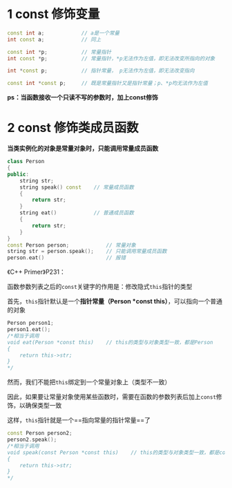 # 1 const 修饰变量

```c++
const int a;			// a是一个常量
int const a;			// 同上

const int *p;			// 常量指针
int const *p;			// 常量指针，*p无法作为左值，即无法改变所指向的对象

int *const p;			// 指针常量， p无法作为左值，即无法改变指向

const int *const p;		// 既是常量指针又是指针常量；p、*p均无法作为左值
```

**ps：当函数接收一个只读不写的参数时，加上const修饰**



# 2 const 修饰类成员函数

**当类实例化的对象是常量对象时，只能调用常量成员函数**

```c++
class Person
{
public:
    string str;
	string speak() const 	// 常量成员函数
    {
        return str;
    }
    string eat()			// 普通成员函数
    {
        return str;
    }
}
const Person person;			// 常量对象
string str = person.speak();	// 只能调用常量成员函数
person.eat()					// 报错
```

《C++ Primer》P231：

函数参数列表之后的`const`关键字的作用是：修改隐式`this`指针的类型

首先，`this`指针默认是一个**指针常量（Person  *const this）**，可以指向一个普通的对象

```c++
Person person1;
person1.eat();
/*相当于调用
void eat(Person *const this)	// this的类型与对象类型一致，都是Person
{
	return this->str;
}
*/
```

然而，我们不能把`this`绑定到一个常量对象上（类型不一致）

因此，如果要让常量对象使用某些函数时，需要在函数的参数列表后加上`const`修饰，以确保类型一致

这样，`this`指针就是一个==指向常量的指针常量==了

```c++
const Person person2;
person2.speak();
/*相当于调用
void speak(const Person *const this)	// this的类型与对象类型一致，都是const Person
{
	return this->str;
}
*/
```



